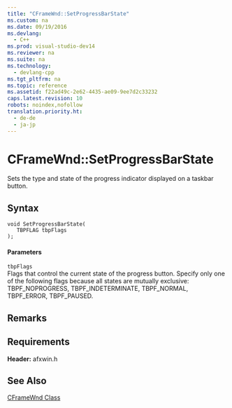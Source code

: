 ```yaml
---
title: "CFrameWnd::SetProgressBarState"
ms.custom: na
ms.date: 09/19/2016
ms.devlang: 
  - C++
ms.prod: visual-studio-dev14
ms.reviewer: na
ms.suite: na
ms.technology: 
  - devlang-cpp
ms.tgt_pltfrm: na
ms.topic: reference
ms.assetid: f22ad49c-2e62-4435-ae09-9ee7d2c33232
caps.latest.revision: 10
robots: noindex,nofollow
translation.priority.ht: 
  - de-de
  - ja-jp
---
```

# CFrameWnd::SetProgressBarState
Sets the type and state of the progress indicator displayed on a taskbar button.  
  
## Syntax  
  
```  
void SetProgressBarState(  
   TBPFLAG tbpFlags  
);  
```  
  
#### Parameters  
 `tbpFlags`  
 Flags that control the current state of the progress button. Specify only one of the following flags because all states are mutually exclusive: TBPF_NOPROGRESS, TBPF_INDETERMINATE, TBPF_NORMAL, TBPF_ERROR, TBPF_PAUSED.  
  
## Remarks  
  
## Requirements  
 **Header:** afxwin.h  
  
## See Also  
 [CFrameWnd Class](../vs140/CFrameWnd-Class.md)